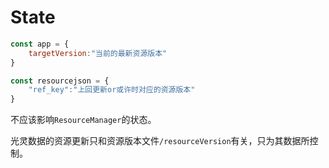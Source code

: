 # State

```javascript
const app = {
    targetVersion:"当前的最新资源版本"
}

const resourcejson = {
    "ref_key":"上回更新or或许时对应的资源版本"
}
```

不应该影响`ResourceManager`的状态。

光灵数据的资源更新只和资源版本文件`/resourceVersion`有关，只为其数据所控制。